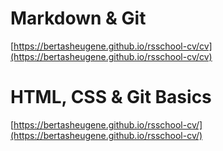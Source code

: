 # Markdown & Git
[https://bertasheugene.github.io/rsschool-cv/cv](https://bertasheugene.github.io/rsschool-cv/cv)
# HTML, CSS & Git Basics
[https://bertasheugene.github.io/rsschool-cv/](https://bertasheugene.github.io/rsschool-cv/)
